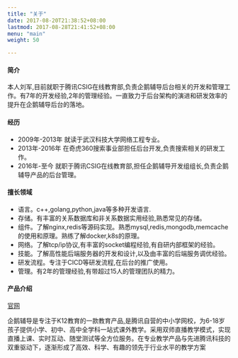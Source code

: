 ```yaml
---
title: "关于"
date: 2017-08-20T21:38:52+08:00
lastmod: 2017-08-28T21:41:52+08:00
menu: "main"
weight: 50

---
```

#### 简介
本人刘军,目前就职于腾讯CSIG在线教育部,负责企鹅辅导后台相关的开发和管理工作。有7年的开发经验,2年的管理经验。一直致力于后台架构的演进和研发效率的提升在企鹅辅导后台的落地。

#### 经历
* 2009年-2013年 就读于武汉科技大学网络工程专业。
* 2013年-2016年 在奇虎360搜索事业部担任后台开发,负责搜索相关的研发工作。
* 2016年-至今  就职于腾讯CSIG在线教育部,担任企鹅辅导开发组组长,负责企鹅辅导产品的后台管理。

#### 擅长领域
* 语言。c++,golang,python,java等多种开发语言.
* 存储。有丰富的关系数据库和非关系数据实用经验,熟悉常见的存储。
* 组件。了解nginx,redis等源码实现。熟悉mysql,redis,mongodb,memcache的使用和原理。熟练了解docker,k8s的原理。
* 网络。了解tcp/ip协议,有丰富的socket编程经验,有自研内部框架的经验。
* 技能。了解高性能后端服务器的开发和设计,以及由丰富的后端服务调优经验。
* 研发流程。专注于CICD等研发流程,在后台的推广使用。
* 管理。有2年的管理经验,有带超过15人的管理团队的精力。

#### 产品介绍
[官网](https://fudao.qq.com/)

企鹅辅导是专注于K12教育的一款教育产品,是腾讯自营的中小学网校，为6-18岁孩子提供小学、初中、高中全学科一站式课外教学。采用双师直播教学模式，实现直播上课、实时互动、随堂测试等全方位服务。在专业教学产品与先进腾讯科技的双重驱动下，逐渐形成了高效、科学、有趣的领先于行业水平的教学方案
